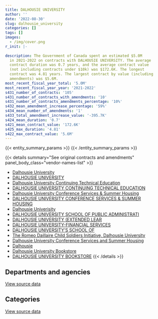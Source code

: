 ```yaml
---
title: DALHOUSIE UNIVERSITY
author: ''
date: '2022-08-30'
slug: dalhousie_university
categories: []
tags: []
images:
  - /img/cover.png
r_init: |-
  
description: The Government of Canada spent an estimated $5.0M
  in 2021-2022 on contracts with DALHOUSIE UNIVERSITY. The average
  contract duration was 0.7 years, and the average contract value
  (not including contracts under $10k) was $172.6K. The longest
  contract was 4.81 years. The largest contract by value (including
  amendments) was $5.6M.
most_recent_fiscal_year_total: '5.0M'
most_recent_fiscal_year_year: '2021-2022'
s431_number_of_contracts: '105'
s431_number_of_contracts_with_amendments: '10'
s431_number_of_contracts_amendments_percentage: '10%'
s432_mean_amendment_increase_percentage: '59%'
s434_mean_number_of_amendments: '1'
s433_total_amendment_increase_value: '-395.7K'
s424_mean_duration: '0.7'
s421_mean_contract_value: '172.6K'
s425_max_duration: '4.81'
s422_max_contract_value: '5.6M'
---
```


<script src="/rmarkdown-libs/htmlwidgets/htmlwidgets.js"></script>
<link href="/rmarkdown-libs/datatables-css/datatables-crosstalk.css" rel="stylesheet" />
<script src="/rmarkdown-libs/datatables-binding/datatables.js"></script>
<script src="/rmarkdown-libs/jquery/jquery-3.6.0.min.js"></script>
<link href="/rmarkdown-libs/dt-core-bootstrap/css/dataTables.bootstrap.min.css" rel="stylesheet" />
<link href="/rmarkdown-libs/dt-core-bootstrap/css/dataTables.bootstrap.extra.css" rel="stylesheet" />
<script src="/rmarkdown-libs/dt-core-bootstrap/js/jquery.dataTables.min.js"></script>
<script src="/rmarkdown-libs/dt-core-bootstrap/js/dataTables.bootstrap.min.js"></script>
<link href="/rmarkdown-libs/crosstalk/css/crosstalk.min.css" rel="stylesheet" />
<script src="/rmarkdown-libs/crosstalk/js/crosstalk.min.js"></script>
<script src="/rmarkdown-libs/htmlwidgets/htmlwidgets.js"></script>
<link href="/rmarkdown-libs/datatables-css/datatables-crosstalk.css" rel="stylesheet" />
<script src="/rmarkdown-libs/datatables-binding/datatables.js"></script>
<script src="/rmarkdown-libs/jquery/jquery-3.6.0.min.js"></script>
<link href="/rmarkdown-libs/dt-core-bootstrap/css/dataTables.bootstrap.min.css" rel="stylesheet" />
<link href="/rmarkdown-libs/dt-core-bootstrap/css/dataTables.bootstrap.extra.css" rel="stylesheet" />
<script src="/rmarkdown-libs/dt-core-bootstrap/js/jquery.dataTables.min.js"></script>
<script src="/rmarkdown-libs/dt-core-bootstrap/js/dataTables.bootstrap.min.js"></script>
<link href="/rmarkdown-libs/crosstalk/css/crosstalk.min.css" rel="stylesheet" />
<script src="/rmarkdown-libs/crosstalk/js/crosstalk.min.js"></script>

{{< entity_summary_params >}}
{{< /entity_summary_params >}}

{{< details summary="See original contracts and amendments" panel_body_class="vendor-names-list" >}}
- [Dalhousie University](https://search.open.canada.ca/en/ct/?sort=contract_value_f%20desc&page=1&search_text=%22Dalhousie%20University%22)
- [DALHOUSIE UNIVERSITY](https://search.open.canada.ca/en/ct/?sort=contract_value_f%20desc&page=1&search_text=%22DALHOUSIE%20UNIVERSITY%22)
- [Dalhousie University Continuing Technical Education](https://search.open.canada.ca/en/ct/?sort=contract_value_f%20desc&page=1&search_text=%22Dalhousie%20University%20Continuing%20Technical%20Education%22)
- [DALHOUSIE UNIVERSITY CONTINUING TECHNICAL EDUCATION](https://search.open.canada.ca/en/ct/?sort=contract_value_f%20desc&page=1&search_text=%22DALHOUSIE%20UNIVERSITY%20CONTINUING%20TECHNICAL%20EDUCATION%22)
- [Dalhousie University Conference Services & Summer Housing](https://search.open.canada.ca/en/ct/?sort=contract_value_f%20desc&page=1&search_text=%22Dalhousie%20University%20Conference%20Services%20%26%20Summer%20Housing%22)
- [DALHOUSIE UNIVERSITY CONFERENCE SERVICES & SUMMER HOUSING](https://search.open.canada.ca/en/ct/?sort=contract_value_f%20desc&page=1&search_text=%22DALHOUSIE%20UNIVERSITY%20CONFERENCE%20SERVICES%20%26%20SUMMER%20HOUSING%22)
- [Dalhousie Univerisity](https://search.open.canada.ca/en/ct/?sort=contract_value_f%20desc&page=1&search_text=%22Dalhousie%20Univerisity%22)
- [DALHOUSIE UNIVERSITY SCHOOL OF PUBLIC ADMINISTRATI](https://search.open.canada.ca/en/ct/?sort=contract_value_f%20desc&page=1&search_text=%22DALHOUSIE%20UNIVERSITY%20SCHOOL%20OF%20PUBLIC%20ADMINISTRATI%22)
- [DALHOUSIE UNIVERSITY (EXTENDED LEAR](https://search.open.canada.ca/en/ct/?sort=contract_value_f%20desc&page=1&search_text=%22DALHOUSIE%20UNIVERSITY%20%28EXTENDED%20LEAR%22)
- [DALHOUSIE UNIVERSITY-FINANCIAL SERVICES](https://search.open.canada.ca/en/ct/?sort=contract_value_f%20desc&page=1&search_text=%22DALHOUSIE%20UNIVERSITY-FINANCIAL%20SERVICES%22)
- [DALHOUSIE UNIVERSITY’S SCHOOL OF](https://search.open.canada.ca/en/ct/?sort=contract_value_f%20desc&page=1&search_text=%22DALHOUSIE%20UNIVERSITY%27S%20SCHOOL%20OF%22)
- [The Romeo Daillaire Child Soldiers Initiative, Dalhousie University](https://search.open.canada.ca/en/ct/?sort=contract_value_f%20desc&page=1&search_text=%22The%20Romeo%20Daillaire%20Child%20Soldiers%20Initiative%2c%20Dalhousie%20University%22)
- [Dalhousie University Conference Services and Summer Housing](https://search.open.canada.ca/en/ct/?sort=contract_value_f%20desc&page=1&search_text=%22Dalhousie%20University%20Conference%20Services%20%20and%20Summer%20Housing%22)
- [Dalhousie](https://search.open.canada.ca/en/ct/?sort=contract_value_f%20desc&page=1&search_text=%22Dalhousie%22)
- [Dalhousie University Bookstore](https://search.open.canada.ca/en/ct/?sort=contract_value_f%20desc&page=1&search_text=%22Dalhousie%20University%20Bookstore%22)
- [DALHOUSIE UNIVERSITY BOOKSTORE](https://search.open.canada.ca/en/ct/?sort=contract_value_f%20desc&page=1&search_text=%22DALHOUSIE%20UNIVERSITY%20BOOKSTORE%22)
{{< /details >}}

## Departments and agencies

<div id="htmlwidget-1" style="width:100%;height:auto;" class="datatables html-widget"></div>
<script type="application/json" data-for="htmlwidget-1">{"x":{"style":"bootstrap","filter":"none","vertical":false,"data":[["<a href=\"/departments/aafc-aac/\">Agriculture and Agri-Food Canada<\/a>","<a href=\"/departments/cic/\">Immigration, Refugees and Citizenship Canada<\/a>","<a href=\"/departments/dfo-mpo/\">Fisheries and Oceans Canada<\/a>","<a href=\"/departments/dnd-mdn/\">National Defence<\/a>","<a href=\"/departments/ec/\">Environment and Climate Change Canada<\/a>","<a href=\"/departments/esdc-edsc/\">Employment and Social Development Canada<\/a>","<a href=\"/departments/hc-sc/\">Health Canada<\/a>","<a href=\"/departments/nrc-cnrc/\">National Research Council Canada<\/a>","<a href=\"/departments/nrcan-rncan/\">Natural Resources Canada<\/a>","<a href=\"/departments/pc/\">Parks Canada<\/a>","<a href=\"/departments/phac-aspc/\">Public Health Agency of Canada<\/a>","<a href=\"/departments/ssc-spc/\">Shared Services Canada<\/a>","<a href=\"/departments/tbs-sct/\">Treasury Board of Canada Secretariat<\/a>","<a href=\"/departments/tc/\">Transport Canada<\/a>"],[19320,6904.11,68310,167699.94,null,null,108671.24,null,145141.07,null,null,null,102900,null],[14593.5,null,381858.32,1543460.44,24261.1,24999,152359.71,51730.89,46283.6,32443.56,null,6293.91,null,null],[null,null,335242.53,1876757.8,30044,null,220184.16,293618.72,100930,68162.82,1497232.3,6276.71,null,null],[64037.02,null,256276.69,2137126.85,null,3216.12,35795.73,41330.01,154790.6,54570.97,1751035.61,6276.71,null,541255.49]],"container":"<table class=\"table table-striped table-hover row-border order-column display\">\n  <thead>\n    <tr>\n      <th>Department<\/th>\n      <th>2018-2019<\/th>\n      <th>2019-2020<\/th>\n      <th>2020-2021<\/th>\n      <th>2021-2022<\/th>\n    <\/tr>\n  <\/thead>\n<\/table>","options":{"order":[[4,"desc"]],"pageLength":10,"autoWidth":true,"columnDefs":[{"targets":1,"render":"function(data, type, row, meta) {\n    return type !== 'display' ? data : DTWidget.formatCurrency(data, \"$\", 2, 3, \",\", \".\", true, null);\n  }"},{"targets":2,"render":"function(data, type, row, meta) {\n    return type !== 'display' ? data : DTWidget.formatCurrency(data, \"$\", 2, 3, \",\", \".\", true, null);\n  }"},{"targets":3,"render":"function(data, type, row, meta) {\n    return type !== 'display' ? data : DTWidget.formatCurrency(data, \"$\", 2, 3, \",\", \".\", true, null);\n  }"},{"targets":4,"render":"function(data, type, row, meta) {\n    return type !== 'display' ? data : DTWidget.formatCurrency(data, \"$\", 2, 3, \",\", \".\", true, null);\n  }"},{"width":"16%","targets":[1,2,3,4]},{"className":"dt-right","targets":[1,2,3,4]}],"orderClasses":false}},"evals":["options.columnDefs.0.render","options.columnDefs.1.render","options.columnDefs.2.render","options.columnDefs.3.render"],"jsHooks":[]}</script>
<p class="text-right">
<a href="https://github.com/GoC-Spending/contracts-data/tree/main/data/out/vendors/dalhousie_university/summary_by_fiscal_year_by_department.csv" class="source-data-link btn btn-link">View source data</a>
</p>

## Categories

<div id="htmlwidget-2" style="width:100%;height:auto;" class="datatables html-widget"></div>
<script type="application/json" data-for="htmlwidget-2">{"x":{"style":"bootstrap","filter":"none","vertical":false,"data":[["<a href=\"/categories/other/\">(Other)<\/a>","<a href=\"/categories/facilities_and_construction/\">Facilities and construction<\/a>","<a href=\"/categories/office_management/\">Office management<\/a>","<a href=\"/categories/professional_services/\">Professional services<\/a>","<a href=\"/categories/information_technology/\">Information technology<\/a>","<a href=\"/categories/medical/\">Medical<\/a>","<a href=\"/categories/industrial_products_and_services/\">Industrial products and services<\/a>","<a href=\"/categories/security_and_protection/\">Security and protection<\/a>","<a href=\"/categories/human_capital/\">Human capital<\/a>"],[null,null,null,489351.54,null,null,null,null,129594.83],[null,12176.2,73832.59,1074216.63,6293.91,null,null,1080328.77,31435.93],[null,12176.2,null,2408663.34,6276.71,80000,null,1860000,61332.8],[31570,12176.2,null,2769636.87,6276.71,null,78755.17,1860000,287296.85]],"container":"<table class=\"table table-striped table-hover row-border order-column display\">\n  <thead>\n    <tr>\n      <th>Category<\/th>\n      <th>2018-2019<\/th>\n      <th>2019-2020<\/th>\n      <th>2020-2021<\/th>\n      <th>2021-2022<\/th>\n    <\/tr>\n  <\/thead>\n<\/table>","options":{"order":[[4,"desc"]],"dom":"t","pageLength":30,"autoWidth":true,"columnDefs":[{"targets":1,"render":"function(data, type, row, meta) {\n    return type !== 'display' ? data : DTWidget.formatCurrency(data, \"$\", 2, 3, \",\", \".\", true, null);\n  }"},{"targets":2,"render":"function(data, type, row, meta) {\n    return type !== 'display' ? data : DTWidget.formatCurrency(data, \"$\", 2, 3, \",\", \".\", true, null);\n  }"},{"targets":3,"render":"function(data, type, row, meta) {\n    return type !== 'display' ? data : DTWidget.formatCurrency(data, \"$\", 2, 3, \",\", \".\", true, null);\n  }"},{"targets":4,"render":"function(data, type, row, meta) {\n    return type !== 'display' ? data : DTWidget.formatCurrency(data, \"$\", 2, 3, \",\", \".\", true, null);\n  }"},{"width":"16%","targets":[1,2,3,4]},{"className":"dt-right","targets":[1,2,3,4]}],"orderClasses":false,"lengthMenu":[10,25,30,50,100]}},"evals":["options.columnDefs.0.render","options.columnDefs.1.render","options.columnDefs.2.render","options.columnDefs.3.render"],"jsHooks":[]}</script>
<p class="text-right">
<a href="https://github.com/GoC-Spending/contracts-data/tree/main/data/out/vendors/dalhousie_university/summary_by_fiscal_year_by_category.csv" class="source-data-link btn btn-link">View source data</a>
</p>
